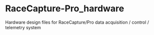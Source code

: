 RaceCapture-Pro_hardware
========================

Hardware design files for RaceCapture/Pro data acquisition / control / telemetry system
